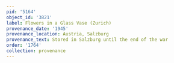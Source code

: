 ```yaml
---
pid: '5164'
object_id: '3821'
label: Flowers in a Glass Vase (Zurich)
provenance_date: '1945'
provenance_location: Austria, Salzburg
provenance_text: Stored in Salzburg until the end of the war
order: '1764'
collection: provenance
---
```

